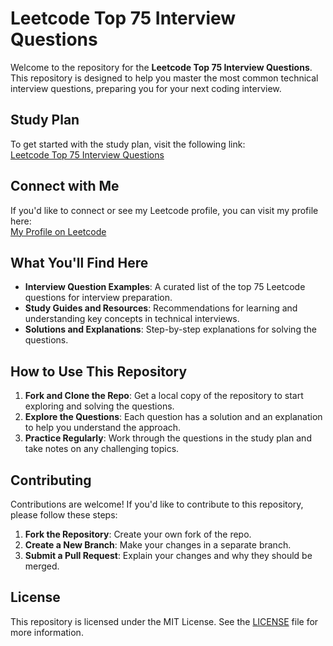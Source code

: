 # Leetcode Top 75 Interview Questions

Welcome to the repository for the **Leetcode Top 75 Interview Questions**. This repository is designed to help you master the most common technical interview questions, preparing you for your next coding interview.

## Study Plan

To get started with the study plan, visit the following link:  
[Leetcode Top 75 Interview Questions](https://leetcode.com/studyplan/leetcode-75/)

## Connect with Me

If you'd like to connect or see my Leetcode profile, you can visit my profile here:  
[My Profile on Leetcode](https://leetcode.com/u/krishna192/)

## What You'll Find Here

- **Interview Question Examples**: A curated list of the top 75 Leetcode questions for interview preparation.
- **Study Guides and Resources**: Recommendations for learning and understanding key concepts in technical interviews.
- **Solutions and Explanations**: Step-by-step explanations for solving the questions.

## How to Use This Repository

1. **Fork and Clone the Repo**: Get a local copy of the repository to start exploring and solving the questions.
2. **Explore the Questions**: Each question has a solution and an explanation to help you understand the approach.
3. **Practice Regularly**: Work through the questions in the study plan and take notes on any challenging topics.

## Contributing

Contributions are welcome! If you'd like to contribute to this repository, please follow these steps:

1. **Fork the Repository**: Create your own fork of the repo.
2. **Create a New Branch**: Make your changes in a separate branch.
3. **Submit a Pull Request**: Explain your changes and why they should be merged.

## License

This repository is licensed under the MIT License. See the [LICENSE](./LICENSE) file for more information.

